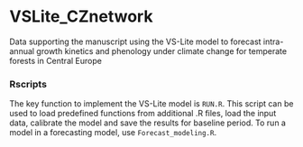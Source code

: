 # VSLite_CZnetwork
Data supporting the manuscript using the VS-Lite model to forecast intra-annual growth kinetics and phenology under climate change for temperate forests in Central Europe

### Rscripts 
The key function to implement the VS-Lite model is `RUN.R`. This script can be used to load predefined functions from additional .R files, load the input data, calibrate the model and save the results for baseline period. To run a model in a forecasting model, use `Forecast_modeling.R`.
